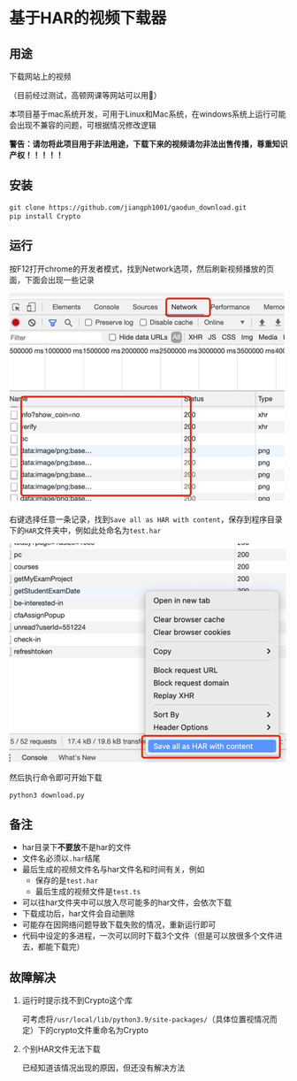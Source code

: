 

# 基于HAR的视频下载器



## 用途



下载网站上的视频

（目前经过测试，高顿网课等网站可以用🤫）

本项目基于mac系统开发，可用于Linux和Mac系统，在windows系统上运行可能会出现不兼容的问题，可根据情况修改逻辑

**警告：请勿将此项目用于非法用途，下载下来的视频请勿非法出售传播，尊重知识产权！！！！！**

## 安装

```
git clone https://github.com/jiangph1001/gaodun_download.git
pip install Crypto
```





## 运行

按F12打开chrome的开发者模式，找到Network选项，然后刷新视频播放的页面，下面会出现一些记录

<img src="./assets/1.png"/>

右键选择任意一条记录，找到`Save all as HAR with content`，保存到程序目录下的`HAR`文件夹中，例如此处命名为`test.har`

<img src=./assets/2.png />

然后执行命令即可开始下载

```
python3 download.py
```



## 备注

- har目录下**不要放**不是har的文件
- 文件名必须以`.har`结尾
- 最后生成的视频文件名与har文件名和时间有关，例如
  - 保存的是`test.har`
  - 最后生成的视频文件是`test.ts`
- 可以往har文件夹中可以放入尽可能多的har文件，会依次下载
- 下载成功后，har文件会自动删除
- 可能存在因网络问题导致下载失败的情况，重新运行即可
- 代码中设定的多进程，一次可以同时下载3个文件（但是可以放很多个文件进去，都能下载完）



## 故障解决

1. 运行时提示找不到Crypto这个库

   可考虑将`/usr/local/lib/python3.9/site-packages/`（具体位置视情况而定）下的crypto文件重命名为Crypto

2. 个别HAR文件无法下载

   已经知道该情况出现的原因，但还没有解决方法

